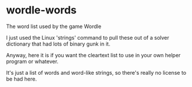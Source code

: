 # wordle-words
The word list used by the game Wordle


I just used the Linux 'strings' command to pull these out of a solver dictionary that had lots of binary gunk in it.

Anyway, here it is if you want the cleartext list to use in your own helper program or whatever.

It's just a list of words and word-like strings, so there's really no license to be had here.
